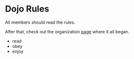 Dojo Rules
==========

All members should read the rules.

After that, check out the organization [page](https://github.com/deadlyvipers) where it all began.

* read
* obey
* enjoy

